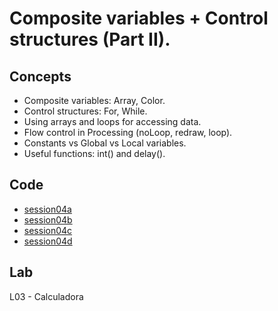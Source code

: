 # Composite variables + Control structures (Part II).

## Concepts

* Composite variables: Array, Color.
* Control structures: For, While.
* Using arrays and loops for accessing data.
* Flow control in Processing (noLoop, redraw, loop).
* Constants vs Global vs Local variables.
* Useful functions: int() and delay().

## Code

* [session04a](./session04a)
* [session04b](./session04b)
* [session04c](./session04c)
* [session04d](./session04d)


## Lab

L03 - Calculadora
